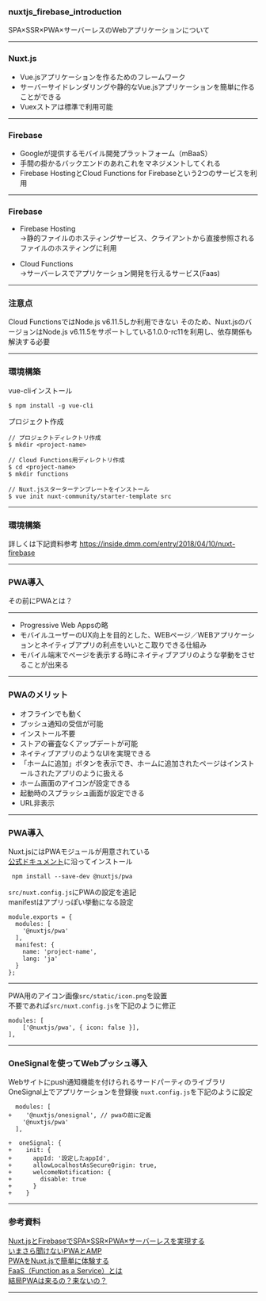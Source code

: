 ### nuxtjs_firebase_introduction
SPA×SSR×PWA×サーバーレスのWebアプリケーションについて


---

### Nuxt.js
* Vue.jsアプリケーションを作るためのフレームワーク
* サーバーサイドレンダリングや静的なVue.jsアプリケーションを簡単に作ることができる
* Vuexストアは標準で利用可能

---

### Firebase
* Googleが提供するモバイル開発プラットフォーム（mBaaS）
* 手間の掛かるバックエンドのあれこれをマネジメントしてくれる
* Firebase HostingとCloud Functions for Firebaseという2つのサービスを利用

---

### Firebase
* Firebase Hosting  
→静的ファイルのホスティングサービス、クライアントから直接参照されるファイルのホスティングに利用

* Cloud Functions  
→サーバーレスでアプリケーション開発を行えるサービス(Faas)

---
### 注意点
Cloud FunctionsではNode.js v6.11.5しか利用できない
そのため、Nuxt.jsのバージョンはNode.js v6.11.5をサポートしている1.0.0-rc11を利用し、依存関係も解決する必要

---
### 環境構築

vue-cliインストール

```
$ npm install -g vue-cli
```
プロジェクト作成
```
// プロジェクトディレクトリ作成
$ mkdir <project-name>

// Cloud Functions用ディレクトリ作成
$ cd <project-name>
$ mkdir functions

// Nuxt.jsスターターテンプレートをインストール
$ vue init nuxt-community/starter-template src
```
---
### 環境構築
詳しくは下記資料参考
https://inside.dmm.com/entry/2018/04/10/nuxt-firebase

---
### PWA導入

その前にPWAとは？

---
* Progressive Web Appsの略
* モバイルユーザーのUX向上を目的とした、WEBページ／WEBアプリケーションとネイティブアプリの利点をいいとこ取りできる仕組み
* モバイル端末でページを表示する時にネイティブアプリのような挙動をさせることが出来る

---
### PWAのメリット

- オフラインでも動く
- プッシュ通知の受信が可能
- インストール不要
- ストアの審査なくアップデートが可能
- ネイティブアプリのようなUIを実現できる
 - 「ホームに追加」ボタンを表示でき、ホームに追加されたページはインストールされたアプリのように扱える
 - ホーム画面のアイコンが設定できる
 - 起動時のスプラッシュ画面が設定できる
 - URL非表示
　
---
### PWA導入
Nuxt.jsにはPWAモジュールが用意されている  
[公式ドキュメント](https://pwa.nuxtjs.org/setup.html)に沿ってインストール

```
 npm install --save-dev @nuxtjs/pwa
```
`src/nuxt.config.js`にPWAの設定を追記  
manifestはアプリっぽい挙動になる設定

```
module.exports = {
  modules: [
    '@nuxtjs/pwa'
  ],
  manifest: {
    name: 'project-name',
    lang: 'ja'
  }
};
```
---
PWA用のアイコン画像`src/static/icon.png`を設置  
不要であれば`src/nuxt.config.js`を下記のように修正
```
modules: [
    ['@nuxtjs/pwa', { icon: false }],
],
```
---
### OneSignalを使ってWebプッシュ導入
Webサイトにpush通知機能を付けられるサードパーティのライブラリ  
OneSignal上でアプリケーションを登録後
`nuxt.config.js`を下記のように設定
```
  modules: [
+    '@nuxtjs/onesignal', // pwaの前に定義
    '@nuxtjs/pwa'
  ],
  
+  oneSignal: {
+    init: {
+      appId: '設定したappId',
+      allowLocalhostAsSecureOrigin: true,
+      welcomeNotification: {
+        disable: true
+      }
+    }
```
---
### 参考資料
[Nuxt.jsとFirebaseでSPA×SSR×PWA×サーバーレスを実現する](https://inside.dmm.com/entry/2018/04/10/nuxt-firebase)  
[いまさら聞けないPWAとAMP](https://qiita.com/edwardkenfox/items/4c0b9550ffa48c1f0445)  
[PWAをNuxt.jsで簡単に体験する](http://techblog.scouter.co.jp/entry/2017/12/07/080416)  
[FaaS（Function as a Service）とは](https://boxil.jp/mag/a3692/)  
[結局PWAは来るの？来ないの？](https://blog.agektmr.com/2018/03/instagram-pwa.html)  

---













